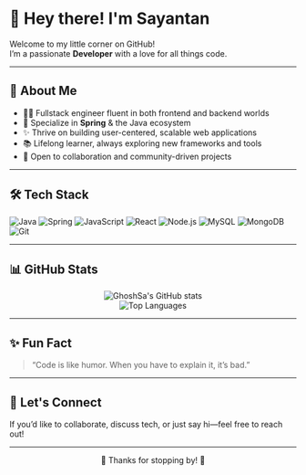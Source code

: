 # 👋 Hey there! I'm Sayantan

Welcome to my little corner on GitHub!  
I’m a passionate **Developer** with a love for all things code.

---

## 🌱 About Me

- 🧑‍💻 Fullstack engineer fluent in both frontend and backend worlds
- 🚀 Specialize in **Spring** & the Java ecosystem
- ✨ Thrive on building user-centered, scalable web applications
- 📚 Lifelong learner, always exploring new frameworks and tools
- 🤝 Open to collaboration and community-driven projects

---

## 🛠️ Tech Stack

![Java](https://img.shields.io/badge/Java-ED8B00?style=for-the-badge&logo=openjdk&logoColor=white)
![Spring](https://img.shields.io/badge/Spring-6DB33F?style=for-the-badge&logo=spring&logoColor=white)
![JavaScript](https://img.shields.io/badge/JavaScript-F7E018?style=for-the-badge&logo=javascript&logoColor=black)
![React](https://img.shields.io/badge/React-20232A?style=for-the-badge&logo=react&logoColor=61DAFB)
![Node.js](https://img.shields.io/badge/Node.js-339933?style=for-the-badge&logo=nodedotjs&logoColor=white)
![MySQL](https://img.shields.io/badge/MySQL-00758F?style=for-the-badge&logo=mysql&logoColor=white)
![MongoDB](https://img.shields.io/badge/MongoDB-47A248?style=for-the-badge&logo=mongodb&logoColor=white)
![Git](https://img.shields.io/badge/Git-F05032?style=for-the-badge&logo=git&logoColor=white)

---

## 📊 GitHub Stats

<p align="center">
  <img src="https://github-readme-stats.vercel.app/api?username=GhoshSa&show_icons=true&theme=github_dark" alt="GhoshSa's GitHub stats" />
  <br>
  <img src="https://github-readme-stats.vercel.app/api/top-langs/?username=GhoshSa&layout=compact&theme=github_dark" alt="Top Languages" />
</p>

---

## ✨ Fun Fact

> “Code is like humor. When you have to explain it, it’s bad.”

---

## 🚀 Let's Connect

If you’d like to collaborate, discuss tech, or just say hi—feel free to reach out!

---


<p align="center">
  🌟 Thanks for stopping by! 🌟
</p>
